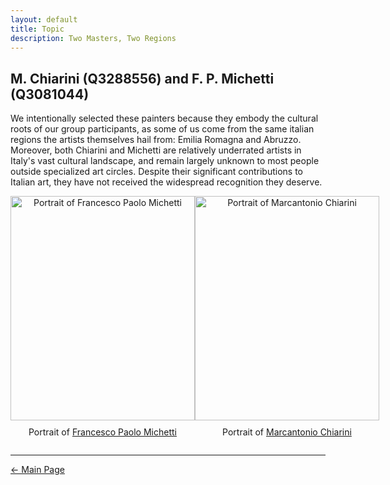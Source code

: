 ```yaml
---
layout: default
title: Topic
description: Two Masters, Two Regions 
---
```


## M. Chiarini (Q3288556) and F. P. Michetti (Q3081044)
We intentionally selected these painters because they embody the cultural roots of our group participants, as some of us come from the same italian regions the artists themselves hail from: Emilia Romagna and Abruzzo. Moreover, both Chiarini and Michetti are relatively underrated artists in Italy's vast cultural landscape, and remain largely unknown to most people outside specialized art circles. Despite their significant contributions to Italian art, they have not received the widespread recognition they deserve.

<div style="display: flex; flex-direction: row; justify-content: space-around; align-items: flex-start;">
  <div style="text-align: center;">
    <img src="/abremipainters/assets/images/Michetti_fp.jpg" alt="Portrait of Francesco Paolo Michetti" style="width: 295px; height: 359px;">
    <p style="margin-top: 10px;">Portrait of <a href="https://www.treccani.it/enciclopedia/francesco-paolo-michetti_%28Dizionario-Biografico%29/" target="_blank">Francesco Paolo Michetti</a></p>
  </div>
  <div style="text-align: center;">
    <img src="/abremipainters/assets/images/Chiarini's Portrait.jpg" alt="Portrait of Marcantonio Chiarini" style="width: 295px; height: 359px;">
    <p style="margin-top: 10px;">Portrait of <a href="https://www.treccani.it/enciclopedia/marc-antonio-chiarini_%28Dizionario-Biografico%29/" target="_blank">Marcantonio Chiarini</a></p>
  </div>
</div>

***

[← Main Page](./)
